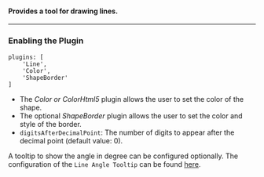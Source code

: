 ####  Provides a tool for drawing lines. 

***
### Enabling the Plugin
```
plugins: [
    'Line',
    'Color',
    'ShapeBorder'
]
```
* The _Color or ColorHtml5_ plugin allows the user to set the color of the shape. 
*  The optional _ShapeBorder_ plugin allows the user to set the color and style of the border. 
* `digitsAfterDecimalPoint`: The number of digits to appear after the decimal point (default value: 0).

A tooltip to show the angle in degree can be configured optionally. The configuration of
the `Line Angle Tooltip` can be found [here](https://github.com/carstenschaefer/DrawerJs/wiki/Line-Angle-Tooltip). 